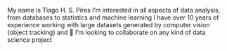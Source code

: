 My name is Tiago H. S. Pires
I’m interested in all aspects of data analysis, from databases to statistics and machine learning
I have over 10 years of experience working with large datasets generated by computer vision (object tracking) and 
💞️ I’m looking to collaborate on any kind of data science project

<!---
thspires/thspires is a ✨ special ✨ repository because its `README.md` (this file) appears on your GitHub profile.
You can click the Preview link to take a look at your changes.
--->
